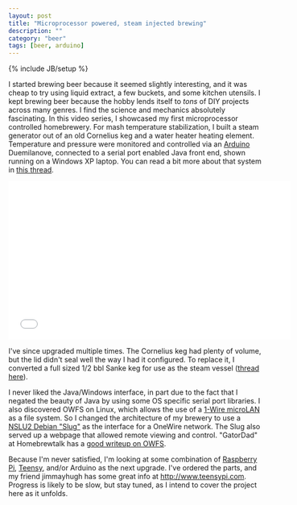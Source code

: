 ```yaml
---
layout: post
title: "Microprocessor powered, steam injected brewing"
description: ""
category: "beer"
tags: [beer, arduino]
---
```

{% include JB/setup %}


I started brewing beer because it seemed slightly interesting, and it was cheap to try using liquid extract, a few buckets, and some kitchen utensils.  I kept brewing beer because the hobby lends itself to *tons* of DIY projects across many genres.  I find the science and mechanics absolutely fascinating.  In this video series, I showcased my first microprocessor controlled homebrewery.  For mash temperature stabilization, I built a steam generator out of an old Cornelius keg and a water heater heating element.  Temperature and pressure were monitored and controlled via an [Arduino](http://www.arduino.cc) Duemilanove, connected to a serial port enabled Java front end, shown running on a Windows XP laptop.  You can read a bit more about that system in [this thread](http://www.homebrewtalk.com/f51/diy-steam-mash-system-yuri-27070).

<iframe width="560" height="315" src="//www.youtube.com/embed/EvU2rhT-_p4?list=PLAQYN1wmrHN7047dOIs0loPnv-IxXFoVM" frameborder="0"> </iframe>

I've since upgraded multiple times.  The Cornelius keg had plenty of volume, but the lid didn't seal well the way I had it configured.  To replace it, I converted a full sized 1/2 bbl Sanke keg for use as the steam vessel ([thread here](http://www.homebrewtalk.com/f51/yuri-goes-big-steam-new-boiler-point-use-water-heater-125953)).

I never liked the Java/Windows interface, in part due to the fact that I negated the beauty of Java by using some OS specific serial port libraries.  I also discovered OWFS on Linux, which allows the use of a [1-Wire microLAN](http://en.wikipedia.org/wiki/1-Wire) as a file system.  So I changed the architecture of my brewery to use a [NSLU2 Debian "Slug"](http://www.cyrius.com/debian/nslu2) as the interface for a OneWire network.  The Slug also served up a webpage that allowed remote viewing and control.  "GatorDad" at Homebrewtalk has a [good writeup on OWFS](http://www.homebrewtalk.com/f51/monitoring-controlling-linux-cheap-240955).

Because I'm never satisfied, I'm looking at some combination of [Raspberry Pi](http://www.raspberrypi.org), [Teensy](https://www.pjrc.com/teensy), and/or Arduino as the next upgrade.  I've ordered the parts, and my friend jimmayhugh has some great info at <http://www.teensypi.com>. Progress is likely to be slow, but stay tuned, as I intend to cover the project here as it unfolds.
